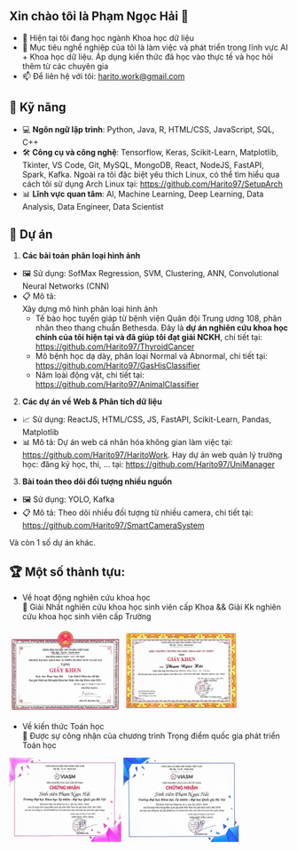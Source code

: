 ## Xin chào tôi là Phạm Ngọc Hải 👋  
  
- 🌱 Hiện tại tôi đang học ngành Khoa học dữ liệu  
- 👯 Mục tiêu nghề nghiệp của tôi là làm việc và phát triển trong lĩnh vực AI + Khoa học dữ liệu. Áp dụng kiến thức đã học vào thực tế và học hỏi thêm từ các chuyên gia  
- 📫 Để liên hệ với tôi: harito.work@gmail.com  
  
## 🔧 Kỹ năng 
  
- 💻 **Ngôn ngữ lập trình**: Python, Java, R, HTML/CSS, JavaScript, SQL, C++ 
- 🛠️ **Công cụ và công nghệ**: Tensorflow, Keras, Scikit-Learn, Matplotlib, Tkinter, VS Code, Git, MySQL, MongoDB, React, NodeJS, FastAPI, Spark, Kafka. Ngoài ra tôi đặc biệt yêu thích Linux, có thể tìm hiểu qua cách tôi sử dụng Arch Linux tại: https://github.com/Harito97/SetupArch  
- 📊 **Lĩnh vực quan tâm**: AI, Machine Learning, Deep Learning, Data Analysis, Data Engineer, Data Scientist  
  
## 📂 Dự án  
  
1. **Các bài toán phân loại hình ảnh**  
- 🖼️ Sử dụng: SofMax Regression, SVM, Clustering, ANN, Convolutional Neural Networks (CNN)  
- 📋 Mô tả:  
Xây dựng mô hình phân loại hình ảnh  
    - Tế bào học tuyến giáp từ bệnh viện Quân đội Trung ương 108, phân nhãn theo thang chuẩn Bethesda. Đây là **dự án nghiên cứu khoa học chính của tôi hiện tại và đã giúp tôi đạt giải NCKH**, chi tiết tại: https://github.com/Harito97/ThyroidCancer  
    - Mô bệnh học dạ dày, phân loại Normal và Abnormal, chi tiết tại: https://github.com/Harito97/GasHisClassifier  
    - Năm loài động vật, chi tiết tại: https://github.com/Harito97/AnimalClassifier  
  
2. **Các dự án về Web & Phân tích dữ liệu**  
- 📈 Sử dụng: ReactJS, HTML/CSS, JS, FastAPI, Scikit-Learn, Pandas, Matplotlib  
- 📊 Mô tả: Dự án web cá nhân hóa không gian làm việc tại: https://github.com/Harito97/HaritoWork. Hay dự án web quản lý trường học: đăng ký học, thi, ... tại: https://github.com/Harito97/UniManager  
  
3. **Bài toán theo dõi đối tượng nhiều nguồn**  
- 🖼️ Sử dụng: YOLO, Kafka  
- 📋 Mô tả: Theo dõi nhiều đối tượng từ nhiều camera, chi tiết tại: https://github.com/Harito97/SmartCameraSystem  
  
Và còn 1 số dự án khác.  
  
## 🏆 Một số thành tựu:
- Về hoạt động nghiên cứu khoa học  
    🥇 Giải Nhất nghiên cứu khoa học sinh viên cấp Khoa && Giải Kk nghiên cứu khoa học sinh viên cấp Trường  
      
<p>
    <img src="img/NCKH_cap_khoa_2024.jpg" alt="NCKH cấp Khoa" width="40%">
    <img src="img/NCKH_cap_truong_2024.jpg" alt="NCKH cấp Trường" width="41.3%">
</p>
  
- Về kiến thức Toán học  
    📜 Được sự công nhận của chương trình Trọng điểm quốc gia phát triển Toán học  
      
<p>
    <img src="img/HB_trong_diem_toan_hoc_qg_ky_I_2023.jpg" alt="HB Trong Diem Toan Hoc Ky I 2023" width="40%">
    <img src="img/HB_trong_diem_toan_hoc_qg_ky_II_2024.jpg" alt="HB Trong Diem Toan Hoc Ky II 2024" width="41.3%">
</p>
